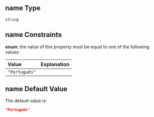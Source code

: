 ## name Type

`string`

## name Constraints

**enum**: the value of this property must be equal to one of the following values:

| Value         | Explanation |
| :------------ | :---------- |
| `"Português"` |             |

## name Default Value

The default value is:

```json
"Português"
```
